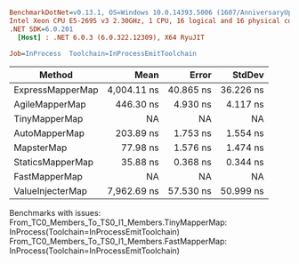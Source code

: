 ``` ini

BenchmarkDotNet=v0.13.1, OS=Windows 10.0.14393.5006 (1607/AnniversaryUpdate/Redstone1)
Intel Xeon CPU E5-2695 v3 2.30GHz, 1 CPU, 16 logical and 16 physical cores
.NET SDK=6.0.201
  [Host] : .NET 6.0.3 (6.0.322.12309), X64 RyuJIT

Job=InProcess  Toolchain=InProcessEmitToolchain  

```
|           Method |        Mean |     Error |    StdDev |
|----------------- |------------:|----------:|----------:|
| ExpressMapperMap | 4,004.11 ns | 40.865 ns | 36.226 ns |
|   AgileMapperMap |   446.30 ns |  4.930 ns |  4.117 ns |
|    TinyMapperMap |          NA |        NA |        NA |
|    AutoMapperMap |   203.89 ns |  1.753 ns |  1.554 ns |
|       MapsterMap |    77.98 ns |  1.576 ns |  1.474 ns |
| StaticsMapperMap |    35.88 ns |  0.368 ns |  0.344 ns |
|    FastMapperMap |          NA |        NA |        NA |
| ValueInjecterMap | 7,962.69 ns | 57.530 ns | 50.999 ns |

Benchmarks with issues:
  From_TC0_Members_To_TS0_I1_Members.TinyMapperMap: InProcess(Toolchain=InProcessEmitToolchain)
  From_TC0_Members_To_TS0_I1_Members.FastMapperMap: InProcess(Toolchain=InProcessEmitToolchain)
